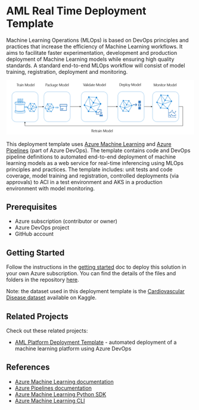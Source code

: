 # AML Real Time Deployment Template

Machine Learning Operations (MLOps) is based on DevOps principles and practices that increase the efficiency of Machine Learning workflows. It aims to facilitate faster experimentation, development and production deployment of Machine Learning models while ensuring high quality standards. A standard end-to-end MLOps workflow will consist of model training, registration, deployment and monitoring.

![ML lifecycle](/docs/images/ml-lifecycle.png)

This deployment template uses [Azure Machine Learning](https://docs.microsoft.com/en-us/azure/machine-learning/overview-what-is-azure-ml) and [Azure Pipelines](https://docs.microsoft.com/en-us/azure/devops/pipelines/get-started/what-is-azure-pipelines) (part of Azure DevOps). The template contains code and DevOps pipeline definitions to automated end-to-end deployment of machine learning models as a web service for real-time inferencing using MLOps principles and practices. The template includes: unit tests and code coverage, model training and registration, controlled deployments (via approvals) to ACI in a test environment and AKS in a production environment with model monitoring.

## Prerequisites

- Azure subscription (contributor or owner)
- Azure DevOps project
- GitHub account

## Getting Started

Follow the instructions in the [getting started](docs/getting_started.md) doc to deploy this solution in your own Azure subscription. You can find the details of the files and folders in the repository [here](/docs/repository_details.md).

Note: the dataset used in this deployment template is the [Cardiovascular Disease dataset](https://www.kaggle.com/sulianova/cardiovascular-disease-dataset) available on Kaggle.

## Related Projects

Check out these related projects:

- [AML Platform Deployment Template](https://github.com/nfmoore/aml-platform-deployment-template) - automated deployment of a machine learning platform using Azure DevOps

## References

- [Azure Machine Learning documentation](https://docs.microsoft.com/en-us/azure/machine-learning/)
- [Azure Pipelines documentation](https://docs.microsoft.com/en-us/azure/devops/pipelines/)
- [Azure Machine Learning Python SDK](https://docs.microsoft.com/en-us/python/api/overview/azure/ml/?view=azure-ml-py)
- [Azure Machine Learning CLI](https://docs.microsoft.com/en-us/azure/machine-learning/reference-azure-machine-learning-cli)
